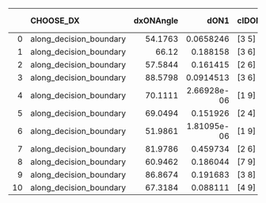 |    | CHOOSE_DX               |   dxONAngle |        dON1 | cIDON1   |   dON_patch_1 |   nTON |         dON |   dxOFFAngle |     dOFF1 | cIDOFF1   |   dOFF_patch_1 |   nTOFF |      dOFF | SUCCESS   |   nExp |   dual_point_id |   subpoint_time_seconds |   total_execution_time |       logp |      dOFF/dON | Vote dOFF>dON   |
|---:|:------------------------|------------:|------------:|:---------|--------------:|-------:|------------:|-------------:|----------:|:----------|---------------:|--------:|----------:|:----------|-------:|----------------:|------------------------:|-----------------------:|-----------:|--------------:|:----------------|
|  0 | along_decision_boundary |     54.1763 | 0.0658246   | [3 5]    |   0.0658246   |      1 | 0.0658246   |      79.1553 | 0.0532474 | [3 5]     |      0.0532474 |       1 | 0.0532474 | False     |      1 |               2 |                1.98867  |                6.66081 |  0         |      0.80893  | False           |
|  1 | along_decision_boundary |     66.12   | 0.188158    | [3 6]    |   0.188158    |      1 | 0.188158    |      61.8266 | 0.229612  | [3 6]     |      0.229612  |       1 | 0.229612  | True      |      2 |               6 |                2.24322  |               15.31    | -0.5       |      1.22032  | True            |
|  2 | along_decision_boundary |     57.5844 | 0.161415    | [2 6]    |   0.161415    |      1 | 0.161415    |      48.2562 | 0.531084  | [2 6]     |      0.531084  |       1 | 0.531084  | True      |      3 |              11 |                3.53533  |               27.2238  | -0         |      3.29018  | True            |
|  3 | along_decision_boundary |     88.5798 | 0.0914513   | [3 6]    |   0.0914513   |      1 | 0.0914513   |      81.6241 | 0.0632623 | [3 6]     |      0.0632623 |       1 | 0.0632623 | False     |      4 |              73 |                1.74415  |              113.181   | -0.166667  |      0.69176  | False           |
|  4 | along_decision_boundary |     70.1111 | 2.66928e-06 | [1 9]    |   2.66928e-06 |      1 | 2.66928e-06 |      77.9526 | 0.292162  | [1 9]     |      0.292162  |       1 | 0.292162  | True      |      5 |              95 |                2.75857  |              152.315   | -0         | 109453        | True            |
|  5 | along_decision_boundary |     69.0494 | 0.151926    | [2 4]    |   0.151926    |      1 | 0.151926    |      78.0655 | 0.105397  | [2 4]     |      0.105397  |       1 | 0.105397  | False     |      6 |             142 |                2.7503   |              228.686   | -0.1       |      0.693737 | False           |
|  6 | along_decision_boundary |     51.9861 | 1.81095e-06 | [1 9]    |   1.81095e-06 |      1 | 1.81095e-06 |      71.6264 | 0.150549  | [0 9]     |      0.150549  |       1 | 0.150549  | True      |      7 |             145 |                0.873396 |              232.854   | -0         |  83132.4      | True            |
|  7 | along_decision_boundary |     81.9786 | 0.459734    | [2 6]    |   0.459734    |      1 | 0.459734    |      55.0851 | 0.535684  | [2 6]     |      0.535684  |       1 | 0.535684  | True      |      8 |             229 |                3.0777   |              347.094   | -0.0714286 |      1.16521  | True            |
|  8 | along_decision_boundary |     60.9462 | 0.186044    | [7 9]    |   0.186044    |      1 | 0.186044    |      75.9795 | 0.0276168 | [7 9]     |      0.0276168 |       1 | 0.0276168 | False     |      9 |             260 |                2.13193  |              393.645   | -0.25      |      0.148443 | False           |
|  9 | along_decision_boundary |     86.8674 | 0.191683    | [3 8]    |   0.191683    |      1 | 0.191683    |      80.0107 | 1.84401   | [3 8]     |      1.84401   |       1 | 1.84401   | True      |     10 |             300 |                5.11088  |              479.686   | -0.0555556 |      9.62008  | True            |
| 10 | along_decision_boundary |     67.3184 | 0.088111    | [4 9]    |   0.088111    |      1 | 0.088111    |      59.0613 | 0.0145303 | [4 9]     |      0.0145303 |       1 | 0.0145303 | False     |     11 |             379 |                1.21401  |              568.698   | -0.2       |      0.164909 | False           |